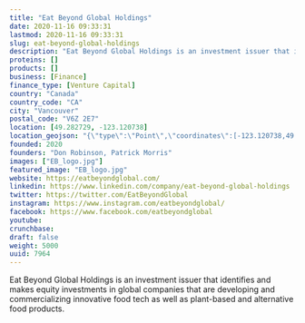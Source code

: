 ```yaml
---
title: "Eat Beyond Global Holdings"
date: 2020-11-16 09:33:31
lastmod: 2020-11-16 09:33:31
slug: eat-beyond-global-holdings
description: "Eat Beyond Global Holdings is an investment issuer that identifies and makes equity investments in global companies that are developing and commercializing innovative food tech as well as plant-based and alternative food products."
proteins: []
products: []
business: [Finance]
finance_type: [Venture Capital]
country: "Canada"
country_code: "CA"
city: "Vancouver"
postal_code: "V6Z 2E7"
location: [49.282729, -123.120738]
location_geojson: "{\"type\":\"Point\",\"coordinates\":[-123.120738,49.282729]}"
founded: 2020
founders: "Don Robinson, Patrick Morris"
images: ["EB_logo.jpg"]
featured_image: "EB_logo.jpg"
website: https://eatbeyondglobal.com/
linkedin: https://www.linkedin.com/company/eat-beyond-global-holdings
twitter: https://twitter.com/EatBeyondGlobal
instagram: https://www.instagram.com/eatbeyondglobal/
facebook: https://www.facebook.com/eatbeyondglobal
youtube: 
crunchbase: 
draft: false
weight: 5000
uuid: 7964
---
```

Eat Beyond Global Holdings is an investment issuer that identifies and makes equity investments in global companies that are developing and commercializing innovative food tech as well as plant-based and alternative food products.
